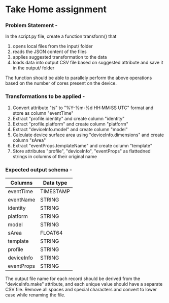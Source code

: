 # Take Home assignment

### Problem Statement -
In the script.py file, create a function transform() that
1. opens local files from the input/ folder
2. reads the JSON content of the files
3. applies suggested transformation to the data
4. loads data into output CSV file based on suggested attribute and save it in the output/ folder

The function should be able to parallely perform the above operations based on the number of cores present on the device.

### Transformations to be applied -

1. Convert attribute "ts" to "%Y-%m-%d HH:MM:SS UTC" format and store as column "eventTime"
2. Extract "profile.identity" and create column "identity"
3. Extract "profile.platform" and create column "platform"
4. Extract "deviceInfo.model" and create column "model"
5. Calculate device surface area using "deviceInfo.dimensions" and create column "sArea"
6. Extract "eventProps.templateName" and create column "template"
7. Store attributes "profile", "deviceInfo", "eventProps" as flattedned strings in columns of their original name

### Expected output schema -

| Columns | Data type |
| -- | -- |
| eventTime | TIMESTAMP |
| eventName | STRING |
| identity | STRING |
| platform | STRING |
| model | STRING |
| sArea | FLOAT64 |
| template | STRING |
| profile | STRING |
| deviceInfo | STRING |
| eventProps | STRING |

The output file name for each record should be derived from the "deviceInfo.make" attribute, and each unique value should have a separate CSV file. Remove all spaces and special characters and convert to lower case while renaming the file.
